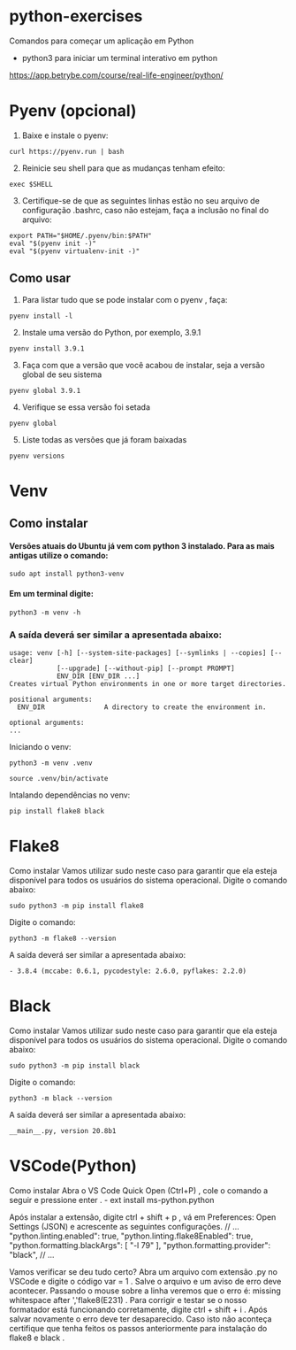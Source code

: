 # python-exercises
Comandos para começar um aplicação em Python
  - python3 para iniciar um terminal interativo em python


https://app.betrybe.com/course/real-life-engineer/python/

# Pyenv (opcional)
  1. Baixe e instale o pyenv:
```
curl https://pyenv.run | bash
```
  2. Reinicie seu shell para que as mudanças tenham efeito:
```
exec $SHELL
```
  3. Certifique-se de que as seguintes linhas estão no seu arquivo de configuração .bashrc, caso não estejam, faça a inclusão no final do arquivo:
```
export PATH="$HOME/.pyenv/bin:$PATH"
eval "$(pyenv init -)"
eval "$(pyenv virtualenv-init -)"
```
  ## Como usar
   1. Para listar tudo que se pode instalar com o pyenv , faça:
```
pyenv install -l
```
   2. Instale uma versão do Python, por exemplo, 3.9.1
```
pyenv install 3.9.1
```
   3. Faça com que a versão que você acabou de instalar, seja a versão global de seu sistema
```
pyenv global 3.9.1
```
   4. Verifique se essa versão foi setada
```
pyenv global
```
   5. Liste todas as versões que já foram baixadas
```
pyenv versions
```

# Venv
  ## Como instalar
   #### Versões atuais do Ubuntu já vem com python 3 instalado. Para as mais antigas utilize o comando:
```
sudo apt install python3-venv
```
   #### Em um terminal digite:
```
python3 -m venv -h
```
  ### A saída deverá ser similar a apresentada abaixo:

    usage: venv [-h] [--system-site-packages] [--symlinks | --copies] [--clear]
                [--upgrade] [--without-pip] [--prompt PROMPT]
                ENV_DIR [ENV_DIR ...]
    Creates virtual Python environments in one or more target directories.

    positional arguments:
      ENV_DIR               A directory to create the environment in.

    optional arguments:
    ...

  Iniciando o venv:
```
python3 -m venv .venv
```
```
source .venv/bin/activate
```
  Intalando dependências no venv:
```
pip install flake8 black
```

# Flake8
  Como instalar
  Vamos utilizar sudo neste caso para garantir que ela esteja disponível para todos os usuários do sistema operacional. Digite o comando abaixo:
 ```
sudo python3 -m pip install flake8
```
  Digite o comando:
```
python3 -m flake8 --version
```
  A saída deverá ser similar a apresentada abaixo:
```
- 3.8.4 (mccabe: 0.6.1, pycodestyle: 2.6.0, pyflakes: 2.2.0)
```

# Black
  Como instalar
  Vamos utilizar sudo neste caso para garantir que ela esteja disponível para todos os usuários do sistema operacional. Digite o comando abaixo:
```
sudo python3 -m pip install black
```
  Digite o comando:
```
python3 -m black --version
```
  A saída deverá ser similar a apresentada abaixo:
```
__main__.py, version 20.8b1
```

# VSCode(Python)
  Como instalar
    Abra o VS Code Quick Open (Ctrl+P) , cole o comando a seguir e pressione enter .
    - ext install ms-python.python

  Após instalar a extensão, digite ctrl + shift + p , vá em Preferences: Open Settings (JSON) e acrescente as seguintes configurações.
    // ...
        "python.linting.enabled": true,
        "python.linting.flake8Enabled": true,
        "python.formatting.blackArgs": [
            "-l 79"
        ],
        "python.formatting.provider": "black",
    // ...

  Vamos verificar se deu tudo certo?
    Abra um arquivo com extensão .py no VSCode e digite o código var = 1 . Salve o arquivo e um aviso de erro deve acontecer.
    Passando o mouse sobre a linha veremos que o erro é: missing whitespace after ','flake8(E231) .
    Para corrigir e testar se o nosso formatador está funcionando corretamente, digite ctrl + shift + i . Após salvar novamente o erro deve ter desaparecido. Caso isto não aconteça certifique que tenha feitos os passos anteriormente para instalação do flake8 e black .
